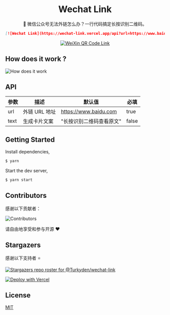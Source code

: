 <h1 align="center">Wechat Link</h1>

<p align="center">🥕 微信公众号无法外链怎么办？一行代码搞定长按识别二维码。</p>

```markdown
[![Wechat Link](https://wechat-link.vercel.app/api?url=https://www.baidu.com)](https://www.baidu.com)
```

<p align="center">
  <a href="https://www.baidu.com" target="_blank"><img src="https://wechat-link.vercel.app/api?url=https://www.baidu.com" alt="WeiXin QR Code Link" /></a>
</p>

## How does it work ?

![How does it work](https://user-images.githubusercontent.com/24560160/119366252-597e9c80-bce3-11eb-8b3b-9960e9811122.png)

## API

| 参数 | 描述 | 默认值 | 必填 |
| --- | ------ | ----- | --- |
| url | 外链 URL 地址 | https://www.baidu.com | true |
| text | 生成卡片文案 | "长按识别二维码查看原文" | false |

## Getting Started

Install dependencies,

```bash
$ yarn
```

Start the dev server,

```bash
$ yarn start
```

## Contributors

感谢以下贡献者：

![Contributors](https://contrib.rocks/image?repo=Turkyden/wechat-link)

请自由地享受和参与开源 ❤️

## Stargazers

感谢以下支持者 ⭐

[![Stargazers repo roster for @Turkyden/wechat-link](https://reporoster.com/stars/Turkyden/wechat-link)](https://github.com/Turkyden/wechat-link/stargazers)

[![Deploy with Vercel](https://vercel.com/button)](https://vercel.com/new/git/external?repository-url=https%3A%2F%2Fgithub.com%2FTurkyden%2Fwechat-link)

## License

[MIT](./LICENSE)
